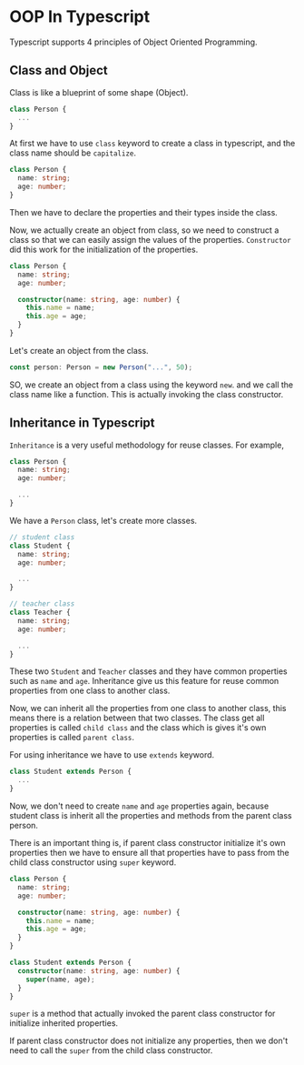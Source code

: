 # OOP In Typescript

Typescript supports 4 principles of Object Oriented Programming.

## Class and Object

Class is like a blueprint of some shape (Object).

```ts
class Person {
  ...
}
```

At first we have to use `class` keyword to create a class in typescript, and the class name should be `capitalize`.

```ts
class Person {
  name: string;
  age: number;
}
```

Then we have to declare the properties and their types inside the class.

Now, we actually create an object from class, so we need to construct a class so that we can easily assign the values of the properties. `Constructor` did this work for the initialization of the properties.

```ts
class Person {
  name: string;
  age: number;

  constructor(name: string, age: number) {
    this.name = name;
    this.age = age;
  }
}
```

Let's create an object from the class.

```ts
const person: Person = new Person("...", 50);
```

SO, we create an object from a class using the keyword `new`. and we call the class name like a function. This is actually invoking the class constructor.

## Inheritance in Typescript

`Inheritance` is a very useful methodology for reuse classes. For example,

```ts
class Person {
  name: string;
  age: number;

  ...
}
```

We have a `Person` class, let's create more classes.

```ts
// student class
class Student {
  name: string;
  age: number;

  ...
}

// teacher class
class Teacher {
  name: string;
  age: number;

  ...
}
```

These two `Student` and `Teacher` classes and they have common properties such as `name` and `age`. Inheritance give us this feature for reuse common properties from one class to another class.

Now, we can inherit all the properties from one class to another class, this means there is a relation between that two classes. The class get all properties is called `child class` and the class which is gives it's own properties is called `parent class`.

For using inheritance we have to use `extends` keyword.

```ts
class Student extends Person {
  ...
}
```

Now, we don't need to create `name` and `age` properties again, because student class is inherit all the properties and methods from the parent class person.

There is an important thing is, if parent class constructor initialize it's own properties then we have to ensure all that properties have to pass from the child class constructor using `super` keyword.

```ts
class Person {
  name: string;
  age: number;

  constructor(name: string, age: number) {
    this.name = name;
    this.age = age;
  }
}
```

```ts
class Student extends Person {
  constructor(name: string, age: number) {
    super(name, age);
  }
}
```

`super` is a method that actually invoked the parent class constructor for initialize inherited properties.

If parent class constructor does not initialize any properties, then we don't need to call the `super` from the child class constructor.
